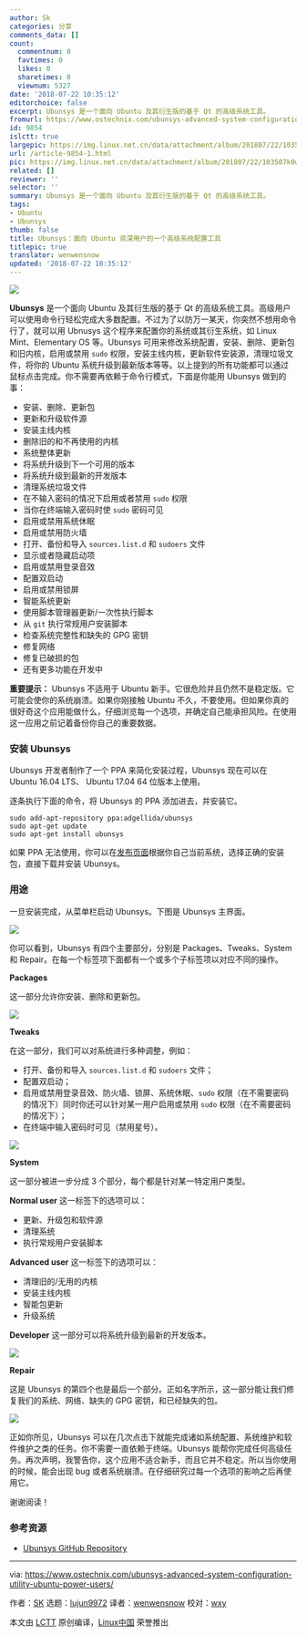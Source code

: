```yaml
---
author: Sk
categories: 分享
comments_data: []
count:
  commentnum: 0
  favtimes: 0
  likes: 0
  sharetimes: 0
  viewnum: 5327
date: '2018-07-22 10:35:12'
editorchoice: false
excerpt: Ubunsys 是一个面向 Ubuntu 及其衍生版的基于 Qt 的高级系统工具。
fromurl: https://www.ostechnix.com/ubunsys-advanced-system-configuration-utility-ubuntu-power-users/
id: 9854
islctt: true
largepic: https://img.linux.net.cn/data/attachment/album/201807/22/103507k0waaaw7g7ubz3u0.jpg
url: /article-9854-1.html
pic: https://img.linux.net.cn/data/attachment/album/201807/22/103507k0waaaw7g7ubz3u0.jpg.thumb.jpg
related: []
reviewer: ''
selector: ''
summary: Ubunsys 是一个面向 Ubuntu 及其衍生版的基于 Qt 的高级系统工具。
tags:
- Ubuntu
- Ubunsys
thumb: false
title: Ubunsys：面向 Ubuntu 资深用户的一个高级系统配置工具
titlepic: true
translator: wenwensnow
updated: '2018-07-22 10:35:12'
---
```


![](/data/attachment/album/201807/22/103507k0waaaw7g7ubz3u0.jpg)


**Ubunsys** 是一个面向 Ubuntu 及其衍生版的基于 Qt 的高级系统工具。高级用户可以使用命令行轻松完成大多数配置。不过为了以防万一某天，你突然不想用命令行了，就可以用 Ubnusys 这个程序来配置你的系统或其衍生系统，如 Linux Mint、Elementary OS 等。Ubunsys 可用来修改系统配置，安装、删除、更新包和旧内核，启用或禁用 `sudo` 权限，安装主线内核，更新软件安装源，清理垃圾文件，将你的 Ubuntu 系统升级到最新版本等等。以上提到的所有功能都可以通过鼠标点击完成。你不需要再依赖于命令行模式，下面是你能用 Ubunsys 做到的事：


* 安装、删除、更新包
* 更新和升级软件源
* 安装主线内核
* 删除旧的和不再使用的内核
* 系统整体更新
* 将系统升级到下一个可用的版本
* 将系统升级到最新的开发版本
* 清理系统垃圾文件
* 在不输入密码的情况下启用或者禁用 `sudo` 权限
* 当你在终端输入密码时使 `sudo` 密码可见
* 启用或禁用系统休眠
* 启用或禁用防火墙
* 打开、备份和导入 `sources.list.d` 和 `sudoers` 文件
* 显示或者隐藏启动项
* 启用或禁用登录音效
* 配置双启动
* 启用或禁用锁屏
* 智能系统更新
* 使用脚本管理器更新/一次性执行脚本
* 从 `git` 执行常规用户安装脚本
* 检查系统完整性和缺失的 GPG 密钥
* 修复网络
* 修复已破损的包
* 还有更多功能在开发中


**重要提示：** Ubunsys 不适用于 Ubuntu 新手。它很危险并且仍然不是稳定版。它可能会使你的系统崩溃。如果你刚接触 Ubuntu 不久，不要使用。但如果你真的很好奇这个应用能做什么，仔细浏览每一个选项，并确定自己能承担风险。在使用这一应用之前记着备份你自己的重要数据。


### 安装 Ubunsys


Ubunsys 开发者制作了一个 PPA 来简化安装过程，Ubunsys 现在可以在 Ubuntu 16.04 LTS、 Ubuntu 17.04 64 位版本上使用。


逐条执行下面的命令，将 Ubunsys 的 PPA 添加进去，并安装它。



```
sudo add-apt-repository ppa:adgellida/ubunsys
sudo apt-get update
sudo apt-get install ubunsys

```

如果 PPA 无法使用，你可以在[发布页面](https://github.com/adgellida/ubunsys/releases)根据你自己当前系统，选择正确的安装包，直接下载并安装 Ubunsys。


### 用途


一旦安装完成，从菜单栏启动 Ubunsys。下图是 Ubunsys 主界面。


![](/data/attachment/album/201807/22/103517zihfr9fnllrvhvri.png)


你可以看到，Ubunsys 有四个主要部分，分别是 Packages、Tweaks、System 和 Repair。在每一个标签项下面都有一个或多个子标签项以对应不同的操作。


**Packages**


这一部分允许你安装、删除和更新包。


![](/data/attachment/album/201807/22/103520etslxszqcxqtccq3.png)


**Tweaks**


在这一部分，我们可以对系统进行多种调整，例如：


* 打开、备份和导入 `sources.list.d` 和 `sudoers` 文件；
* 配置双启动；
* 启用或禁用登录音效、防火墙、锁屏、系统休眠、`sudo` 权限（在不需要密码的情况下）同时你还可以针对某一用户启用或禁用 `sudo` 权限（在不需要密码的情况下）；
* 在终端中输入密码时可见（禁用星号）。


![](/data/attachment/album/201807/22/103523ppoc1mcqlb9ojjpp.png)


**System**


这一部分被进一步分成 3 个部分，每个都是针对某一特定用户类型。


**Normal user** 这一标签下的选项可以：


* 更新、升级包和软件源
* 清理系统
* 执行常规用户安装脚本


**Advanced user** 这一标签下的选项可以：


* 清理旧的/无用的内核
* 安装主线内核
* 智能包更新
* 升级系统


**Developer** 这一部分可以将系统升级到最新的开发版本。


![](/data/attachment/album/201807/22/103525zwhideeephd9b4eq.png)


**Repair**


这是 Ubunsys 的第四个也是最后一个部分。正如名字所示，这一部分能让我们修复我们的系统、网络、缺失的 GPG 密钥，和已经缺失的包。


![](/data/attachment/album/201807/22/103527ey7kkv6a56586cz5.png)


正如你所见，Ubunsys 可以在几次点击下就能完成诸如系统配置、系统维护和软件维护之类的任务。你不需要一直依赖于终端。Ubunsys 能帮你完成任何高级任务。再次声明，我警告你，这个应用不适合新手，而且它并不稳定。所以当你使用的时候，能会出现 bug 或者系统崩溃。在仔细研究过每一个选项的影响之后再使用它。


谢谢阅读！


### 参考资源


* [Ubunsys GitHub Repository](https://github.com/adgellida/ubunsys)




---


via: <https://www.ostechnix.com/ubunsys-advanced-system-configuration-utility-ubuntu-power-users/>


作者：[SK](https://www.ostechnix.com/author/sk/) 选题：[lujun9972](https://github.com/lujun9972) 译者：[wenwensnow](https://github.com/wenwensnow) 校对：[wxy](https://github.com/wxy)


本文由 [LCTT](https://github.com/LCTT/TranslateProject) 原创编译，[Linux中国](https://linux.cn/) 荣誉推出